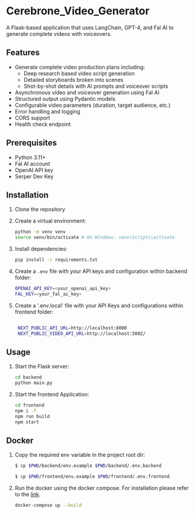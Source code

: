 # Cerebrone_Video_Generator

A Flask-based application that uses LangChain, GPT-4, and Fal AI to generate complete videos with voiceovers.

## Features

- Generate complete video production plans including:
  - Deep research based video script generation
  - Detailed storyboards broken into scenes
  - Shot-by-shot details with AI prompts and voiceover scripts
- Asynchronous video and voiceover generation using Fal AI
- Structured output using Pydantic models
- Configurable video parameters (duration, target audience, etc.)
- Error handling and logging
- CORS support
- Health check endpoint

## Prerequisites

- Python 3.11+
- Fal AI account
- OpenAI API key
- Serper Dev Key

## Installation

1. Clone the repository
2. Create a virtual environment:
    ```bash
    python -m venv venv
    source venv/bin/activate # On Windows: venv\Scripts\activate
    ```
3. Install dependencies:
    ```bash
    pip install -r requirements.txt
    ```

4. Create a `.env` file with your API keys and configuration within backend folder:
    ```bash
    OPENAI_API_KEY=<your_openai_api_key>
    FAL_KEY=<your_fal_ai_key>
    ```
5. Create a '.env.local' file with your API Keys and configurations within frontend folder:
   ```bash
   
    NEXT_PUBLIC_API_URL=http://localhost:8000
    NEXT_PUBLIC_VIDEO_API_URL=http://localhost:5002/
   ```

## Usage

1. Start the Flask server:
    ```bash
    cd backend
    python main.py
    ```
2. Start the frontend Application:

   ```bash
   cd frontend
   npm i -f
   npm run build
   npm start
   ```


## Docker

1. Copy the required env variable in the project root dir:

   ```sh
   $ cp $PWD/backend/env.example $PWD/backend/.env.backend
   ```

   ```sh
   $ cp $PWD/frontend/env.example $PWD/frontend/.env.frontend
   ```

2. Run the docker using the docker compose. For installation please refer to the [link](https://docs.docker.com/compose/install/).

    ```sh
    docker-compose up --build
    ```





